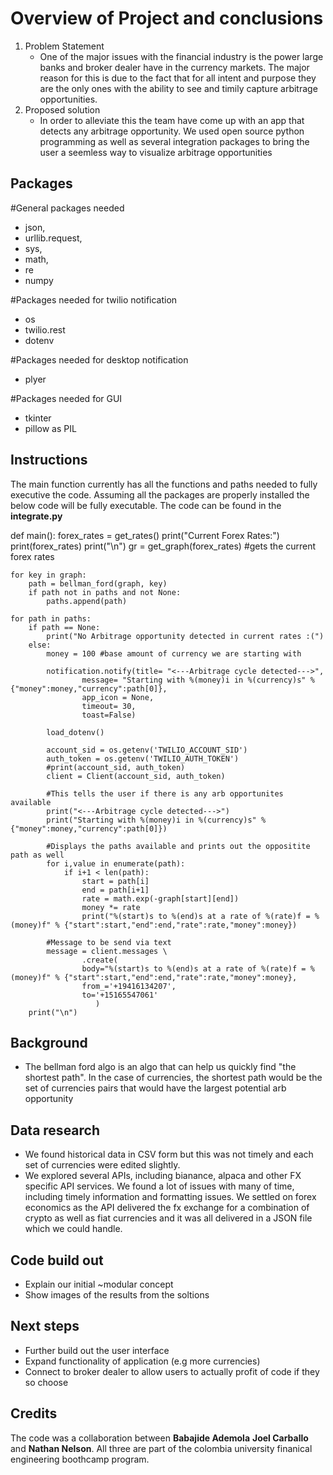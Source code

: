 # Overview of Project and conclusions
1. Problem Statement
    - One of the major issues with the financial industry is the power large banks and broker dealer have in the currency markets. The major reason for this is due to the fact that for all intent and purpose they are the only ones with the ability to see and timily capture arbitrage opportunities. 
2.  Proposed solution
    - In order to alleviate this the team have come up with an app that detects any arbitrage opportunity. We used open source python programming as well as several integration packages to bring the user a seemless way to visualize arbitrage opportunities

## Packages
#General packages needed
- json,
- urllib.request, 
- sys, 
- math, 
- re
- numpy 

#Packages needed for twilio notification
- os
- twilio.rest
- dotenv 

#Packages needed for desktop notification
- plyer
 
#Packages needed for GUI
- tkinter
- pillow as PIL

## Instructions

The main function currently has all the functions and paths needed to fully executive the code. Assuming all the packages are properly installed the below code will be fully executable. The code can be found in the **integrate.py**  

def main():
    forex_rates = get_rates()
    print("Current Forex Rates:")
    print(forex_rates)
    print("\n")
    gr = get_graph(forex_rates) #gets the current forex rates
    
    for key in graph: 
        path = bellman_ford(graph, key)
        if path not in paths and not None:
            paths.append(path)

    for path in paths:
        if path == None:
            print("No Arbitrage opportunity detected in current rates :(")
        else:
            money = 100 #base amount of currency we are starting with
            
            notification.notify(title= "<---Arbitrage cycle detected--->",
                    message= "Starting with %(money)i in %(currency)s" % {"money":money,"currency":path[0]},
                    app_icon = None,
                    timeout= 30,
                    toast=False)

            load_dotenv() 

            account_sid = os.getenv('TWILIO_ACCOUNT_SID')
            auth_token = os.getenv('TWILIO_AUTH_TOKEN')
            #print(account_sid, auth_token)
            client = Client(account_sid, auth_token)

            #This tells the user if there is any arb opportunites available
            print("<---Arbitrage cycle detected--->")
            print("Starting with %(money)i in %(currency)s" % {"money":money,"currency":path[0]})

            #Displays the paths available and prints out the oppositite path as well
            for i,value in enumerate(path):
                if i+1 < len(path):
                    start = path[i]
                    end = path[i+1]
                    rate = math.exp(-graph[start][end])
                    money *= rate
                    print("%(start)s to %(end)s at a rate of %(rate)f = %(money)f" % {"start":start,"end":end,"rate":rate,"money":money})

            #Message to be send via text
            message = client.messages \
                    .create(
                    body="%(start)s to %(end)s at a rate of %(rate)f = %(money)f" % {"start":start,"end":end,"rate":rate,"money":money},
                    from_='+19416134207',
                    to='+15165547061'
                       )    
        print("\n")

 

## Background

- The bellman ford algo is an algo that can help us quickly find "the shortest path". In the case of currencies, the shortest path would be the set of currencies pairs that would have the largest potential arb opportunity

## Data research 
- We found historical data in CSV form but this was not timely and each set of currencies were edited slightly.
- We explored several APIs, including bianance, alpaca and other FX specific API services. We found a lot of issues with many of time, including timely information and formatting issues. We settled on forex economics as the API delivered the fx exchange for a combination of crypto as well as fiat currencies and it was all delivered in a JSON file which we could handle.

## Code build out
- Explain our initial ~modular concept
- Show images of the results from the soltions

## Next steps
- Further build out the user interface
- Expand functionality of application (e.g more currencies)
- Connect to broker dealer to allow users to actually profit of code if they so choose

## Credits

The code was a collaboration between **Babajide Ademola** **Joel Carballo** and **Nathan Nelson**. All three are part of the colombia university finanical engineering boothcamp program.

